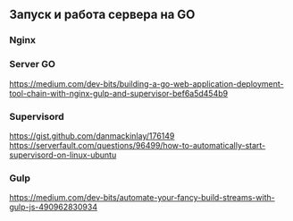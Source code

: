 ## Запуск и работа сервера на GO



### Nginx


### Server GO
https://medium.com/dev-bits/building-a-go-web-application-deployment-tool-chain-with-nginx-gulp-and-supervisor-bef6a5d454b9


### Supervisord
https://gist.github.com/danmackinlay/176149
https://serverfault.com/questions/96499/how-to-automatically-start-supervisord-on-linux-ubuntu

### Gulp
https://medium.com/dev-bits/automate-your-fancy-build-streams-with-gulp-js-490962830934
